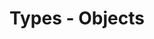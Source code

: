 ---
type: lesson
authors:
  - alex-patterson
cloudinary_convert: false
published: draft
slug: types-objects
title: Types - Objects
---